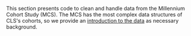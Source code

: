 This section presents code to clean and handle data from the Millennium Cohort Study (MCS). The MCS has the most complex data structures of CLS's cohorts, so we provide an [introduction to the data](https://cls-data.github.io/docs/mcs-data_structures.html) as necessary background.